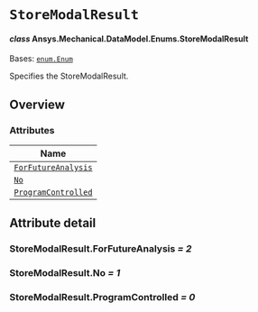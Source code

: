 # `StoreModalResult`

<a id="ansys.mechanical.stubs.v242.Ansys.Mechanical.DataModel.Enums.StoreModalResult"></a>

#### *class* Ansys.Mechanical.DataModel.Enums.StoreModalResult

Bases: [`enum.Enum`](https://docs.python.org/3/library/enum.html#enum.Enum)

Specifies the StoreModalResult.

<!-- !! processed by numpydoc !! -->

<a id="overview"></a>

## Overview

### Attributes

| Name |
| -------------------------------------------------------------- |
| [`ForFutureAnalysis`](#StoreModalResult.ForFutureAnalysis) |
| [`No`](#StoreModalResult.No) |
| [`ProgramControlled`](#StoreModalResult.ProgramControlled) |

<a id="attribute-detail"></a>

## Attribute detail

<a id="StoreModalResult.ForFutureAnalysis"></a>

### StoreModalResult.ForFutureAnalysis *= 2*

<a id="StoreModalResult.No"></a>

### StoreModalResult.No *= 1*

<a id="StoreModalResult.ProgramControlled"></a>

### StoreModalResult.ProgramControlled *= 0*


